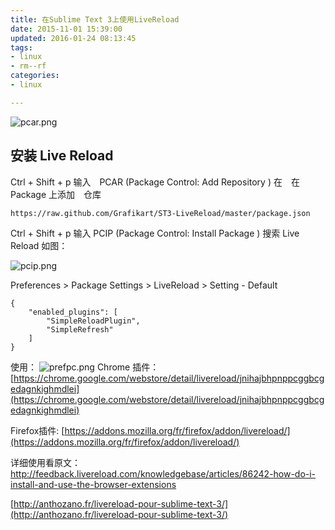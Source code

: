 ```yaml
---
title: 在Sublime Text 3上使用LiveReload
date: 2015-11-01 15:39:00
updated: 2016-01-24 08:13:45
tags: 
- linux
- rm--rf
categories: 
- linux

---
```

![pcar.png][1]
## 安装 Live Reload
Ctrl + Shift + p 输入　PCAR (Package Control: Add Repository ) 在　在Package 上添加　仓库

`https://raw.github.com/Grafikart/ST3-LiveReload/master/package.json`

Ctrl + Shift + p 输入 PCIP (Package Control: Install Package ) 搜索 Live Reload
如图：


<!--more-->


![pcip.png][2]

Preferences > Package Settings > LiveReload > Setting - Default

    { 
    	"enabled_plugins": [ 
    		"SimpleReloadPlugin", 
    		"SimpleRefresh" 
    	]
    }

使用：
![prefpc.png][3]
Chrome 插件：
    [https://chrome.google.com/webstore/detail/livereload/jnihajbhpnppcggbcgedagnkighmdlei](https://chrome.google.com/webstore/detail/livereload/jnihajbhpnppcggbcgedagnkighmdlei)

Firefox插件:
    [https://addons.mozilla.org/fr/firefox/addon/livereload/](https://addons.mozilla.org/fr/firefox/addon/livereload/)

详细使用看原文：
http://feedback.livereload.com/knowledgebase/articles/86242-how-do-i-install-and-use-the-browser-extensions

[http://anthozano.fr/livereload-pour-sublime-text-3/](http://anthozano.fr/livereload-pour-sublime-text-3/)


  [1]: https://imgs.gnux.cn/usr/uploads/2016/01/1680462765.png
  [2]: https://imgs.gnux.cn/usr/uploads/2016/01/3279424210.png
  [3]: https://imgs.gnux.cn/usr/uploads/2016/01/2617777531.png